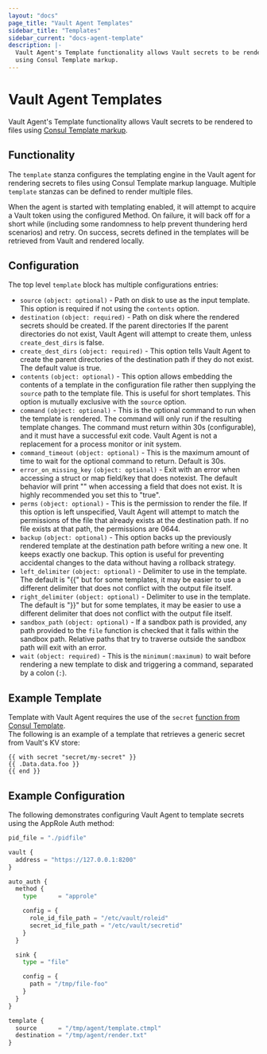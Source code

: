 ```yaml
---
layout: "docs"
page_title: "Vault Agent Templates"
sidebar_title: "Templates"
sidebar_current: "docs-agent-template"
description: |-
  Vault Agent's Template functionality allows Vault secrets to be rendered to files 
  using Consul Template markup.
---
```


# Vault Agent Templates

Vault Agent's Template functionality allows Vault secrets to be rendered to files 
using [Consul Template markup](https://github.com/hashicorp/consul-template#templating-language).

## Functionality

The `template` stanza configures the templating engine in the Vault agent for rendering 
secrets to files using Consul Template markup language.  Multiple `template` stanzas 
can be defined to render multiple files.

When the agent is started with templating enabled, it will attempt to acquire a 
Vault token using the configured Method. On failure, it will back off for a short 
while (including some randomness to help prevent thundering herd scenarios) and 
retry. On success, secrets defined in the templates will be retrieved from Vault and 
rendered locally.

## Configuration

The top level `template` block has multiple configurations entries:

- `source` `(object: optional)` - Path on disk to use as the input template.  This 
option is required if not using the `contents` option.
- `destination` `(object: required)` - Path on disk where the rendered secrets should 
be created. If the parent directories If the parent directories do not exist, Vault 
Agent will attempt to create them, unless `create_dest_dirs` is false.
- `create_dest_dirs` `(object: required)` - This option tells Vault Agent to create 
the parent directories of the destination path if they do not exist. The default 
value is true.
- `contents` `(object: optional)` - This option allows embedding the contents of 
a template in the configuration file rather then supplying the `source` path to 
the template file. This is useful for short templates. This option is mutually 
exclusive with the `source` option.
- `command` `(object: optional)` - This is the optional command to run when the 
template is rendered. The command will only run if the resulting template changes. 
The command must return within 30s (configurable), and it must have a successful 
exit code. Vault Agent is not a replacement for a process monitor or init system.
- `command_timeout` `(object: optional)` - This is the maximum amount of time to 
wait for the optional command to return. Default is 30s.
- `error_on_missing_key` `(object: optional)` - Exit with an error when accessing 
a struct or map field/key that does notexist. The default behavior will print "<no value>" 
when accessing a field that does not exist. It is highly recommended you set this 
to "true". 
- `perms` `(object: optional)` - This is the permission to render the file. If 
this option is left unspecified, Vault Agent will attempt to match the permissions 
of the file that already exists at the destination path. If no file exists at that 
path, the permissions are 0644. 
- `backup` `(object: optional)` - This option backs up the previously rendered template 
at the destination path before writing a new one. It keeps exactly one backup. 
This option is useful for preventing accidental changes to the data without having 
a rollback strategy.
- `left_delimiter` `(object: optional)` - Delimiter to use in the template. The 
default is "{{" but for some templates, it may be easier to use a different 
delimiter that does not conflict with the output file itself. 
- `right_delimiter` `(object: optional)` - Delimiter to use in the template. The 
default is "}}" but for some templates, it may be easier to use a different 
delimiter that does not conflict with the output file itself.
- `sandbox_path` `(object: optional)` - If a sandbox path is provided, any path 
provided to the `file` function is checked that it falls within the sandbox path. 
Relative paths that try to traverse outside the sandbox path will exit with an error. 
- `wait` `(object: required)` - This is the `minimum(:maximum)` to wait before rendering 
a new template to disk and triggering a command, separated by a colon (`:`).

## Example Template

Template with Vault Agent requires the use of the `secret` [function from Consul Template](https://github.com/hashicorp/consul-template#secret).  
The following is an example of a template that retrieves a generic secret from Vault's 
KV store:

```
{{ with secret "secret/my-secret" }}
{{ .Data.data.foo }}
{{ end }}
```

## Example Configuration

The following demonstrates configuring Vault Agent to template secrets using the 
AppRole Auth method:

```python
pid_file = "./pidfile"

vault {
  address = "https://127.0.0.1:8200"
}

auto_auth {
  method {
    type      = "approle"

    config = {
      role_id_file_path = "/etc/vault/roleid"
      secret_id_file_path = "/etc/vault/secretid"
    }
  }

  sink {
    type = "file"

    config = {
      path = "/tmp/file-foo"
    }
  }
}

template {
  source      = "/tmp/agent/template.ctmpl"
  destination = "/tmp/agent/render.txt"
}
```
